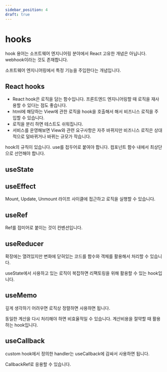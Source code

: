 ```yaml
---
sidebar_position: 4
draft: true
---
```


# hooks

hook 용어는 소프트웨어 엔지니어링 분야에서 React 고유한 개념은 아닙니다. webhook이라는 것도 존재합니다.

소프트웨어 엔지니어링에서 특정 기능을 주입한다는 개념입니다.

## React hooks

- React hook은 로직을 담는 함수입니다. 프론트엔드 엔지니어링할 때 로직을 재사용할 수 있다는 점도 좋습니다.
- html에 해당하는 View에 관한 로직을 hook을 호출해서 해서 비즈니스 로직을 주입할 수 있습니다.
- 로직을 분리 하면 테스트도 쉬워집니다.
- 서비스를 운영해보면 View와 관련 요구사항은 자주 바뀌지만 비즈니스 로직은 상대적으로 덜바뀌거나 바뀌는 규모가 작습니다.

hook의 규칙이 있습니다. use를 접두어로 붙여야 합니다. 컴포넌트 함수 내에서 최상단으로 선언해야 합니다.

## useState

## useEffect

Mount, Update, Unmount 라이프 사이클에 접근하고 로직을 실행할 수 있습니다.

## useRef

Ref를 접미어로 붙이는 것이 컨벤션입니다.

## useReducer

확장에는 열려있지만 변화에 닫혀있는 코드를 함수와 객체를 활용해서 처리할 수 있습니다.

useState에서 사용하고 있는 로직이 복잡하면 리팩토링을 위해 활용할 수 있는 hook입니다.

## useMemo

깊게 생각하기 어려우면 로직상 정렬하면 사용하면 됩니다.

동일한 계산을 다시 처리해야 하면 비효율적일 수 있습니다. 계산비용을 절약할 때 활용하는 hook입니다.

## useCallback

custom hook에서 정의한 handler는 useCallback에 감싸서 사용하면 됩니다.

CallbackRef로 응용할 수 있습니다.
